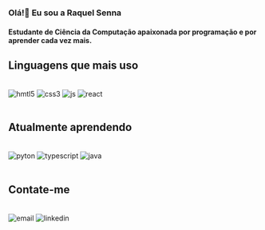 ### Olá!👋 Eu sou a Raquel Senna 
#### Estudante de Ciência da Computação apaixonada por programação e por aprender cada vez mais.

## Linguagens que mais uso

<div style="display: inline block"><br>
  <img align="center" alt="hmtl5" src="https://img.shields.io/badge/HTML5-E34F26?style=for-the-badge&logo=html5&logoColor=white"/>
  <img align="center" alt="css3" src="https://img.shields.io/badge/CSS3-1572B6?style=for-the-badge&logo=css3&logoColor=white"/>
  <img align="center" alt="js" src="https://img.shields.io/badge/JavaScript-F7DF1E?style=for-the-badge&logo=javascript&logoColor=black"/>
  <img align="center" alt="react" src="https://img.shields.io/badge/React-20232A?style=for-the-badge&logo=react&logoColor=61DAFB"/>
</div><br>

## Atualmente aprendendo

<div style="display: inline block"><br/>
  <img align="center" alt="pyton" src="https://img.shields.io/badge/Python-14354C?style=for-the-badge&logo=python&logoColor=white"/>
  <img align="center" alt="typescript" src="https://img.shields.io/badge/TypeScript-007ACC?style=for-the-badge&logo=typescript&logoColor=white"/>
  <img align="center" alt="java" src="https://img.shields.io/badge/Java-ED8B00?style=for-the-badge&logo=openjdk&logoColor=white"/>
</div><br>

## Contate-me 

<div style="display: inline block"><br/>
  <img align="center" alt="email" src="https://img.shields.io/badge/Gmail-D14836?style=for-the-badge&logo=gmail&logoColor=white"/>
  <img align="center" alt="linkedin" src="[https://img.shields.io/badge/LinkedIn-0077B5?style=for-the-badge&logo=linkedin&logoColor=white](https://www.linkedin.com/in/raquel-senna-b77a58271?lipi=urn%3Ali%3Apage%3Ad_flagship3_profile_view_base_contact_details%3BJu49%2FmkeR3KXnChac66yxQ%3D%3D)"/>
</div><br>

